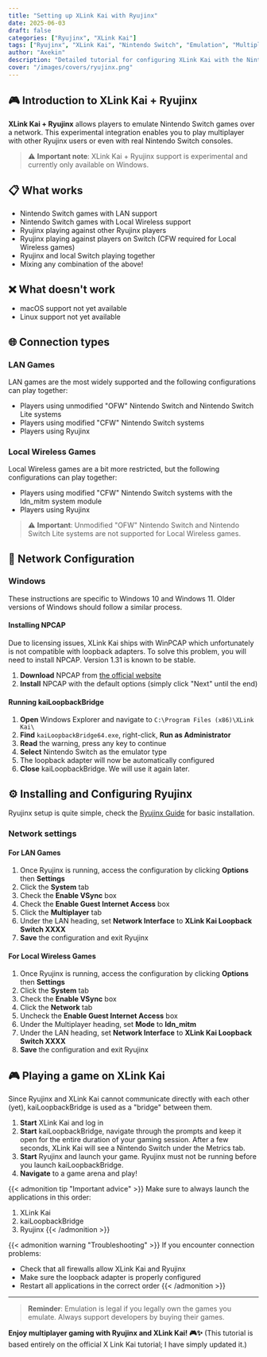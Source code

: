 ```yaml
---
title: "Setting up XLink Kai with Ryujinx"
date: 2025-06-03
draft: false
categories: ["Ryujinx", "XLink Kai"]
tags: ["Ryujinx", "XLink Kai", "Nintendo Switch", "Emulation", "Multiplayer"]
author: "Axekin"
description: "Detailed tutorial for configuring XLink Kai with the Nintendo Switch emulator Ryujinx for multiplayer gaming"
cover: "/images/covers/ryujinx.png"
---
```


## 🎮 Introduction to XLink Kai + Ryujinx

**XLink Kai + Ryujinx** allows players to emulate Nintendo Switch games over a network. This experimental integration enables you to play multiplayer with other Ryujinx users or even with real Nintendo Switch consoles.

> ⚠️ **Important note**: XLink Kai + Ryujinx support is experimental and currently only available on Windows.

## 📋 What works

- Nintendo Switch games with LAN support
- Nintendo Switch games with Local Wireless support
- Ryujinx playing against other Ryujinx players
- Ryujinx playing against players on Switch (CFW required for Local Wireless games)
- Ryujinx and local Switch playing together
- Mixing any combination of the above!

## ❌ What doesn't work

- macOS support not yet available
- Linux support not yet available

## 🌐 Connection types

### LAN Games

LAN games are the most widely supported and the following configurations can play together:

- Players using unmodified "OFW" Nintendo Switch and Nintendo Switch Lite systems
- Players using modified "CFW" Nintendo Switch systems
- Players using Ryujinx

### Local Wireless Games

Local Wireless games are a bit more restricted, but the following configurations can play together:

- Players using modified "CFW" Nintendo Switch systems with the ldn_mitm system module
- Players using Ryujinx

> ⚠️ **Important**: Unmodified "OFW" Nintendo Switch and Nintendo Switch Lite systems are not supported for Local Wireless games.

## 🔧 Network Configuration

### Windows

These instructions are specific to Windows 10 and Windows 11. Older versions of Windows should follow a similar process.

#### Installing NPCAP

Due to licensing issues, XLink Kai ships with WinPCAP which unfortunately is not compatible with loopback adapters. To solve this problem, you will need to install NPCAP. Version 1.31 is known to be stable.

1. **Download** NPCAP from [the official website](https://npcap.com/#download)
2. **Install** NPCAP with the default options (simply click "Next" until the end)

#### Running kaiLoopbackBridge

1. **Open** Windows Explorer and navigate to `C:\Program Files (x86)\XLink Kai\`
2. **Find** `kaiLoopbackBridge64.exe`, right-click, **Run as Administrator**
3. **Read** the warning, press any key to continue
4. **Select** Nintendo Switch as the emulator type
5. The loopback adapter will now be automatically configured
6. **Close** kaiLoopbackBridge. We will use it again later.

## ⚙️ Installing and Configuring Ryujinx

Ryujinx setup is quite simple, check the [Ryujinx Guide](https://wiki.axekin.com/en/post/ryujinx/) for basic installation.

### Network settings

#### For LAN Games

1. Once Ryujinx is running, access the configuration by clicking **Options** then **Settings**
2. Click the **System** tab
3. Check the **Enable VSync** box
4. Check the **Enable Guest Internet Access** box
5. Click the **Multiplayer** tab
6. Under the LAN heading, set **Network Interface** to **XLink Kai Loopback Switch XXXX**
7. **Save** the configuration and exit Ryujinx

#### For Local Wireless Games

1. Once Ryujinx is running, access the configuration by clicking **Options** then **Settings**
2. Click the **System** tab
3. Check the **Enable VSync** box
4. Click the **Network** tab
5. Uncheck the **Enable Guest Internet Access** box 
6. Under the Multiplayer heading, set **Mode** to **ldn_mitm**
7. Under the LAN heading, set **Network Interface** to **XLink Kai Loopback Switch XXXX**
8. **Save** the configuration and exit Ryujinx

## 🎮 Playing a game on XLink Kai

Since Ryujinx and XLink Kai cannot communicate directly with each other (yet), kaiLoopbackBridge is used as a "bridge" between them.

1. **Start** XLink Kai and log in
2. **Start** kaiLoopbackBridge, navigate through the prompts and keep it open for the entire duration of your gaming session. After a few seconds, XLink Kai will see a Nintendo Switch under the Metrics tab.
3. **Start** Ryujinx and launch your game. Ryujinx must not be running before you launch kaiLoopbackBridge.
4. **Navigate** to a game arena and play!

{{< admonition tip "Important advice" >}}
Make sure to always launch the applications in this order:
1. XLink Kai
2. kaiLoopbackBridge
3. Ryujinx
{{< /admonition >}}

{{< admonition warning "Troubleshooting" >}}
If you encounter connection problems:
- Check that all firewalls allow XLink Kai and Ryujinx
- Make sure the loopback adapter is properly configured
- Restart all applications in the correct order
{{< /admonition >}}

---

> **Reminder**: Emulation is legal if you legally own the games you emulate. Always support developers by buying their games.

**Enjoy multiplayer gaming with Ryujinx and XLink Kai! 🎮✨**
(This tutorial is based entirely on the official X Link Kai tutorial; I have simply updated it.)

````